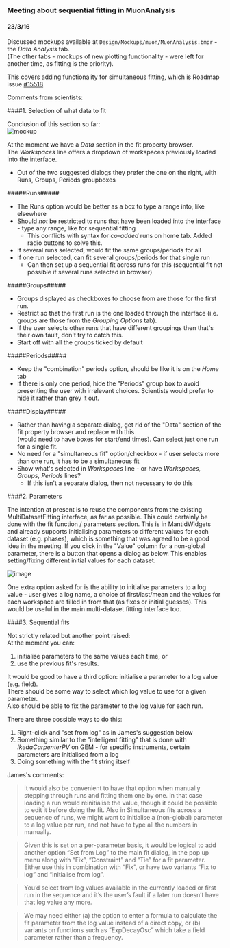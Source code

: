 ### Meeting about sequential fitting in MuonAnalysis ###
#### 23/3/16 ####

Discussed mockups available at `Design/Mockups/muon/MuonAnalysis.bmpr` - the _Data Analysis_ tab.  
(The other tabs - mockups of new plotting functionality - were left for another time, as fitting is the priority).

This covers adding functionality for simultaneous fitting, which is Roadmap issue [#15518](https://github.com/mantidproject/mantid/issues/15518)

Comments from scientists:  

####1. Selection of what data to fit  

  Conclusion of this section so far:  
![mockup](https://cloud.githubusercontent.com/assets/15363125/14645508/d6ba7586-064d-11e6-8b4f-91e89f2573f3.PNG)

  At the moment we have a _Data_ section in the fit property browser.  
  The _Workspaces_ line offers a dropdown of workspaces previously loaded into the interface.

  - Out of the two suggested dialogs they prefer the one on the right, with Runs, Groups, Periods groupboxes
  
  #####Runs#####
  - The Runs option would be better as a box to type a range into, like elsewhere   
  - Should *not* be restricted to runs that have been loaded into the interface - type any range, like for sequential fitting  
    - This conflicts with syntax for *co-added* runs on home tab. Added radio buttons to solve this.
  - If several runs selected, would fit the same groups/periods for all
  - If one run selected, can fit several groups/periods for that single run   
    - Can then set up a sequential fit across runs for this (sequential fit not possible if several runs selected in browser)   
  
  #####Groups#####
  - Groups displayed as checkboxes to choose from are those for the first run.  
  - Restrict so that the first run is the one loaded through the interface (i.e. groups are those from the _Grouping Options_ tab).   
  - If the user selects other runs that have different groupings then that's their own fault, don't try to catch this.     
  - Start off with all the groups ticked by default
  
  #####Periods#####
  - Keep the "combination" periods option, should be like it is on the _Home_ tab   
  - If there is only one period, hide the "Periods" group box to avoid presenting the user with irrelevant choices. Scientists would prefer to hide it rather than grey it out.

  #####Display#####
  - Rather than having a separate dialog, get rid of the "Data" section of the fit property browser and replace with this  
  (would need to have boxes for start/end times). Can select just one run for a single fit.
  - No need for a "simultaneous fit" option/checkbox - if user selects more than one run, it has to be a simultaneous fit
  - Show what's selected in _Workspaces_ line - or have *Workspaces, Groups, Periods* lines?
    - If this isn't a separate dialog, then not necessary to do this

####2. Parameters 

  The intention at present is to reuse the components from the existing MultiDatasetFitting interface, as far as possible.
  This could certainly be done with the fit function / parameters section.
  This is in MantidWidgets and already supports initialising parameters to different values for each dataset (e.g. phases), which is something that was agreed to be a good idea in the meeting.
  If you click in the "Value" column for a non-global parameter, there is a button that opens a dialog as below.
  This enables setting/fixing different initial values for each dataset.
  
  ![image](https://cloud.githubusercontent.com/assets/15363125/14713128/c716ea48-07d7-11e6-86ae-7c83eefbc3f6.PNG)

  One extra option asked for is the ability to initialise parameters to a log value - user gives a log name, a choice of first/last/mean and the values for each workspace are filled in from that (as fixes or initial guesses). This would be useful in the main multi-dataset fitting interface too.

####3. Sequential fits

  Not strictly related but another point raised:  
  At the moment you can:
  1. initialise parameters to the same values each time, or 
  2. use the previous fit's results. 
  
It would be good to have a third option: initialise a parameter to a log value (e.g. field).  
There should be some way to select which log value to use for a given parameter.  
Also should be able to fix the parameter to the log value for each run.
  
There are three possible ways to do this:  
1. Right-click and "set from log" as in James's suggestion below  
2. Something similar to the "intelligent fitting" that is done with *IkedaCarpenterPV* on GEM - for specific instruments, certain parameters are initialised from a log  
3. Doing something with the fit string itself  

James's comments:
> It would also be convenient to have that option when manually stepping through runs and fitting them one by one. In that case   loading a run would reinitialise the value, though it could be possible to edit it before doing the fit. Also in Simultaneous fits across a sequence of runs, we might want to initialise a (non-global) parameter to a log value per run, and not have to type all the numbers in manually.

> Given this is set on a per-parameter basis, it would be logical to add another option “Set from Log” to the main fit dialog, in the pop up menu along with “Fix”, “Constraint” and “Tie” for a fit parameter. Either use this in combination with “Fix”, or have two variants “Fix to log” and “Initialise from log”.

> You’d select from log values available in the currently loaded or first run in the sequence and it’s the user’s fault if a later run doesn’t have that log value any more.

> We may need either (a) the option to enter a formula to calculate the fit parameter from the log value instead of a direct copy, or (b) variants on functions such as “ExpDecayOsc” which take a field parameter rather than a frequency.



